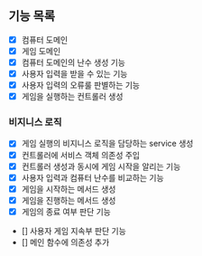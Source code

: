 ## 기능 목록

- [X] 컴퓨터 도메인
- [X] 게임 도메인
- [X] 컴퓨터 도메인의 난수 생성 기능
- [X] 사용자 입력을 받을 수 있는 기능
- [X] 사용자 입력의 오류룰 판별하는 기능
- [X] 게임을 실행하는 컨트롤러 생성

### 비지니스 로직
- [X] 게임 실행의 비지니스 로직을 담당하는 service 생성
- [X] 컨트롤러에 서비스 객체 의존성 주입
- [X] 컨트롤러 생성과 동시에 게임 시작을 알리는 기능
- [X] 사용자 입력과 컴퓨터 난수를 비교하는 기능
- [X] 게임을 시작하는 메서드 생성
- [X] 게임을 진행하는 메서드 생성
- [X] 게임의 종료 여부 판단 기능
- [] 사용자 게임 지속부 판단 기능
- [] 메인 함수에 의존성 추가
